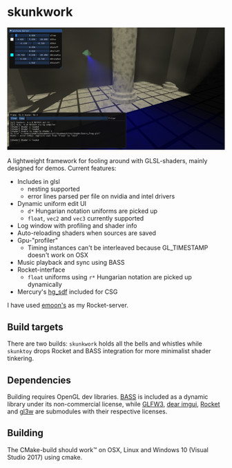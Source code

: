 # skunkwork
![screenshot](screenshot.png)

A lightweight framework for fooling around with GLSL-shaders, mainly designed for demos. Current features:
  * Includes in glsl
    * nesting supported
    * error lines parsed per file on nvidia and intel drivers
  * Dynamic uniform edit UI
    * `d*` Hungarian notation uniforms are picked up
    * `float`, `vec2` and `vec3` currently supported
  * Log window with profiling and shader info
  * Auto-reloading shaders when sources are saved
  * Gpu-"profiler"
    * Timing instances can't be interleaved because GL_TIMESTAMP doesn't work on OSX
  * Music playback and sync using BASS
  * Rocket-interface
    * `float` uniforms using `r*` Hungarian notation are picked up dynamically
  * Mercury's [hg_sdf](http://mercury.sexy/hg_sdf) included for CSG

I have used [emoon's](https://github.com/emoon/rocket) as my Rocket-server.

## Build targets
There are two builds: `skunkwork` holds all the bells and whistles while `skunktoy` drops Rocket and BASS integration for more minimalist shader tinkering.

## Dependencies
Building requires OpenGL dev libraries. [BASS](http://www.un4seen.com/bass.html) is included as a dynamic library under its non-commercial license, while [GLFW3](http://www.glfw.org), [dear imgui](https://github.com/ocornut/imgui), [Rocket](https://github.com/rocket/rocket) and [gl3w](https://github.com/sndels/libgl3w) are submodules with their respective licenses.

## Building
The CMake-build should work™ on OSX, Linux and Windows 10 (Visual Studio 2017) using cmake.
